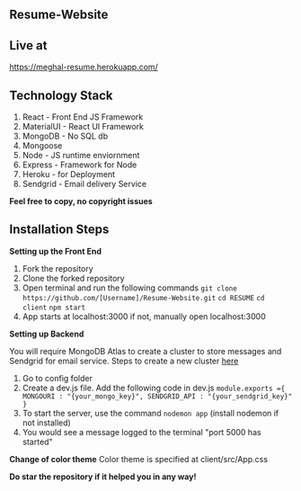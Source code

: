 ## Resume-Website

## Live at 
https://meghal-resume.herokuapp.com/

## Technology Stack
1. React - Front End JS Framework
2. MaterialUI - React UI Framework
3. MongoDB - No SQL db
4. Mongoose
5. Node - JS runtime enviornment
6. Express - Framework for Node
7. Heroku - for Deployment
8. Sendgrid - Email delivery Service

**Feel free to copy, no copyright issues**

## Installation Steps 

**Setting up the Front End**

1. Fork the repository
2. Clone the forked repository 
3. Open terminal and run the following commands 
`git clone https://github.com/[Username]/Resume-Website.git`
`cd RESUME`
`cd client`
`npm start`
4. App starts at localhost:3000 if not, manually open localhost:3000

**Setting up Backend**

You will require MongoDB Atlas to create a cluster to store messages and Sendgrid for email service.
Steps to create a new cluster [here](https://docs.atlas.mongodb.com/tutorial/create-new-cluster/) 

1. Go to config folder
2. Create a dev.js file.
Add the following code in dev.js
`module.exports ={
    MONGOURI : "{your_mongo_key}",
    SENDGRID_API : "{your_sendgrid_key}"
}`
3. To start the server, use the command `nodemon app` (install nodemon if not installed)
4. You would see a message logged to the terminal "port 5000 has started"

**Change of color theme**
Color theme is specified at client/src/App.css 

**Do star the repository if it helped you in any way!**

